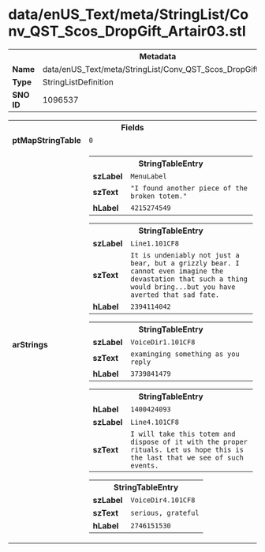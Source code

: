 <h1>data/enUS_Text/meta/StringList/Conv_QST_Scos_DropGift_Artair03.stl</h1><table><tr><th colspan="100%">Metadata</th></tr><tr><td><b>Name</b></td><td>data/enUS_Text/meta/StringList/Conv_QST_Scos_DropGift_Artair03.stl</td></tr><tr><td><b>Type</b></td><td>StringListDefinition</td></tr><tr><td><b>SNO ID</b></td><td>1096537</td></tr></table>

<table><tr><th colspan="100%">Fields</th></tr><tr><td><b>ptMapStringTable</b></td><td><code>0</code></td></tr><tr><td><b>arStrings</b></td><td><table><tr><th colspan="100%">StringTableEntry</th></tr><tr><td><b>szLabel</b></td><td><code>MenuLabel</code></td></tr><tr><td><b>szText</b></td><td><code>"I found another piece of the broken totem."</code></td></tr><tr><td><b>hLabel</b></td><td><code>4215274549</code></td></tr></table>


<table><tr><th colspan="100%">StringTableEntry</th></tr><tr><td><b>szLabel</b></td><td><code>Line1.101CF8</code></td></tr><tr><td><b>szText</b></td><td><code>It is undeniably not just a bear, but a grizzly bear. I cannot even imagine the devastation that such a thing would bring...but you have averted that sad fate.</code></td></tr><tr><td><b>hLabel</b></td><td><code>2394114042</code></td></tr></table>


<table><tr><th colspan="100%">StringTableEntry</th></tr><tr><td><b>szLabel</b></td><td><code>VoiceDir1.101CF8</code></td></tr><tr><td><b>szText</b></td><td><code>examinging something as you reply</code></td></tr><tr><td><b>hLabel</b></td><td><code>3739841479</code></td></tr></table>


<table><tr><th colspan="100%">StringTableEntry</th></tr><tr><td><b>hLabel</b></td><td><code>1400424093</code></td></tr><tr><td><b>szLabel</b></td><td><code>Line4.101CF8</code></td></tr><tr><td><b>szText</b></td><td><code>I will take this totem and dispose of it with the proper rituals. Let us hope this is the last that we see of such events.</code></td></tr></table>


<table><tr><th colspan="100%">StringTableEntry</th></tr><tr><td><b>szLabel</b></td><td><code>VoiceDir4.101CF8</code></td></tr><tr><td><b>szText</b></td><td><code>serious, grateful</code></td></tr><tr><td><b>hLabel</b></td><td><code>2746151530</code></td></tr></table>


</td></tr></table>

